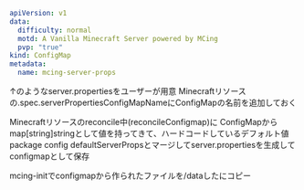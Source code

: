 ```yaml
apiVersion: v1
data:
  difficulty: normal
  motd: A Vanilla Minecraft Server powered by MCing
  pvp: "true"
kind: ConfigMap
metadata:
  name: mcing-server-props
```
↑のようなserver.propertiesをユーザーが用意
Minecraftリソースの.spec.serverPropertiesConfigMapNameにConfigMapの名前を追加しておく

Minecraftリソースのreconcile中(reconcileConfigmap)に
ConfigMapからmap[string]stringとして値を持ってきて、ハードコードしているデフォルト値
package config defaultServerPropsとマージしてserver.propertiesを生成してconfigmapとして保存

mcing-initでconfigmapから作られたファイルを/dataしたにコピー

